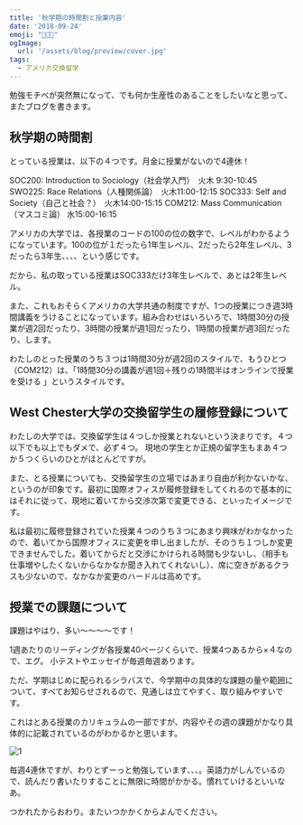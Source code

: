 ```yaml
---
title: '秋学期の時間割と授業内容'
date: '2018-09-24'
emoji: "👩🏻‍🎓"
ogImage:
  url: '/assets/blog/preview/cover.jpg'
tags:
  - アメリカ交換留学
---
```


勉強モチベが突然無になって、でも何か生産性のあることをしたいなと思って、またブログを書きます。

## 秋学期の時間割

とっている授業は、以下の４つです。月金に授業がないので4連休！

SOC200: Introduction to Sociology（社会学入門）　火木 9:30-10:45
SWO225: Race Relations（人種関係論）　火木11:00-12:15
SOC333: Self and Society（自己と社会？）　火木14:00-15:15
COM212: Mass Communication（マスコミ論） 水15:00-16:15 

アメリカの大学では、各授業のコードの100の位の数字で、レベルがわかるようになっています。100の位が１だったら1年生レベル、2だったら2年生レベル、3だったら3年生、、、、という感じです。

だから、私の取っている授業はSOC333だけ3年生レベルで、あとは2年生レベル。

また、これもおそらくアメリカの大学共通の制度ですが、1つの授業につき週3時間講義をうけることになっています。組み合わせはいろいろで、1時間30分の授業が週2回だったり、3時間の授業が週1回だったり、1時間の授業が週3回だったり、します。

わたしのとった授業のうち３つは1時間30分が週2回のスタイルで、もうひとつ（COM212）は、「1時間30分の講義が週1回＋残りの1時間半はオンラインで授業を受ける 」というスタイルです。

## West Chester大学の交換留学生の履修登録について

わたしの大学では、交換留学生は４つしか授業とれないという決まりです。４つ以下でも以上でもダメで、必ず４つ。
現地の学生とか正規の留学生もまあ４つか５つくらいのひとがほとんどですが。

また、とる授業についても、交換留学生の立場ではあまり自由が利かないかな、というのが印象です。最初に国際オフィスが履修登録をしてくれるので基本的にはそれに従って、現地に着いてから交渉次第で変更できる、といったイメージです。

私は最初に履修登録されていた授業４つのうち３つにあまり興味がわかなかったので、着いてから国際オフィスに変更を申し出ましたが、そのうち１つしか変更できませんでした。着いてからだと交渉にかけられる時間も少ないし、（相手も仕事増やしたくないからなかなか聞き入れてくれないし）、席に空きがあるクラスも少ないので、なかなか変更のハードルは高めです。

## 授業での課題について

課題はやはり、多い～～～～です！

1週あたりのリーディングが各授業40ページくらいで、授業4つあるから×４なので、エグ。
小テストやエッセイが毎週毎週あります。

ただ、学期はじめに配られるシラバスで、今学期中の具体的な課題の量や範囲について、すべてお知らせされるので、見通しは立てやすく、取り組みやすいです。

これはとある授業のカリキュラムの一部ですが、内容やその週の課題がかなり具体的に記載されているのがわかるかと思います。

![1](/assets/blog/posts/usexchange_3/1.png)

毎週4連休ですが、わりとずーっと勉強しています、、、。英語力がしんでいるので、読んだり書いたりすることに無限に時間がかかる。慣れていけるといいなあ。

つかれたからおわり。またいつかかくからよんでください。